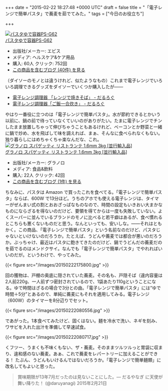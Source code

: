 
+++
date = "2015-02-22 18:27:48 +0000 UTC"
draft = false
title = "「電子レンジで簡単パスタ」で蕎麦を茹でてみた。"
tags = ["今日のお役立ち"]

+++
<div class="hatena-asin-detail"><a href="http://www.amazon.co.jp/exec/obidos/ASIN/B0019XYFQW/bestylesnet-22/"><img src="https://images-fe.ssl-images-amazon.com/images/I/31s50a6THvL._SL160_.jpg" class="hatena-asin-detail-image" alt="パスタゆで容器PS-G62" title="パスタゆで容器PS-G62"/></a><div class="hatena-asin-detail-info"><a href="http://www.amazon.co.jp/exec/obidos/ASIN/B0019XYFQW/bestylesnet-22/">パスタゆで容器PS-G62</a><ul><li><span class="hatena-asin-detail-label">出版社/メーカー:</span> エビス</li><li><span class="hatena-asin-detail-label">メディア:</span> ヘルスケア&amp;ケア用品</li><li><span class="hatena-asin-detail-label">購入</span>: 60人 <span class="hatena-asin-detail-label">クリック</span>: 752回</li><li><a href="http://d.hatena.ne.jp/asin/B0019XYFQW/bestylesnet-22" target="_blank">この商品を含むブログ (40件) を見る</a></li></ul></div><div class="hatena-asin-detail-foot"></div></div>（ダイソーのモノとは違うけれど、似たようなもの）これまで電子レンジでいろいろ調理できるグッズをダイソーでいくつか購入したが――

<ul>
<li><a href="https://blog.daruyanagi.jp/entry/2013/09/18/012949">電子レンジ調理器 「レンジで焼きそば」 - だるろぐ</a></li>
<li><a href="https://blog.daruyanagi.jp/entry/2013/08/12/165347">電子レンジ調理器「ご飯一合炊き」 - だるろぐ</a></li>
</ul>やはり一番役に立つのは「電子レンジで簡単パスタ」。水が節約できるとかいう以前に、鍋の前で待っていなくていいのがありがたい。たまに電子レンジでチンしたまま放置しちゃって伸びちゃうこともあるけれど、ベーコンとか野菜と一緒に鍋で炒め、水を飛ばして味を調えれば、まぁ、そんなに食べられなくもない。独り暮らしにはめちゃくちゃ楽なんだな、これ。<div class="hatena-asin-detail"><a href="http://www.amazon.co.jp/exec/obidos/ASIN/B0052HJWYQ/bestylesnet-22/"><img src="https://images-fe.ssl-images-amazon.com/images/I/513SPbVysBL._SL160_.jpg" class="hatena-asin-detail-image" alt="グラノロ スパゲッティ リストランテ 1.6mm 3kg [並行輸入品]" title="グラノロ スパゲッティ リストランテ 1.6mm 3kg [並行輸入品]"/></a><div class="hatena-asin-detail-info"><a href="http://www.amazon.co.jp/exec/obidos/ASIN/B0052HJWYQ/bestylesnet-22/">グラノロ スパゲッティ リストランテ 1.6mm 3kg [並行輸入品]</a><ul><li><span class="hatena-asin-detail-label">出版社/メーカー:</span> グラノロ</li><li><span class="hatena-asin-detail-label">メディア:</span> 食品&amp;飲料</li><li><span class="hatena-asin-detail-label">購入</span>: 22人 <span class="hatena-asin-detail-label">クリック</span>: 42回</li><li><a href="http://d.hatena.ne.jp/asin/B0052HJWYQ/bestylesnet-22" target="_blank">この商品を含むブログ (1件) を見る</a></li></ul></div><div class="hatena-asin-detail-foot"></div></div>ちなみに、パスタは Amazon で買ったこれを食べてる。「電子レンジで簡単パスタ」ならば、600W で13分ほど。うちのアホでも使える電子レンジは、タイマーがぜんまい式の割とおおざっぱなものなので、時間の設定もいきおい大まかなものにならざるを得ないのだけど、要領を得てからは一度も失敗していない。よくスーパーに並んでいるブランドのモノに比べると若干癖はあるが、食べ慣れるとこちらも悪くないものだと思う。なんといっても、安いしな。――それはともかく。この商品、「電子レンジで簡単パスタ」という名前なのだけど、パスタじゃないといけないのだろうか。たとえば、うどんや蕎麦では都合が悪いのだろうか。ぶっちゃけ、最近はパスタに飽きてきたのだけど、鍋でうどんだの蕎麦だのを茹でるのはメンドクサイ。なんでも「電子レンジで簡単パスタ」でやれればいいのだが。というわけで、やってみた。

{{< figure src="/images/20150222175800.jpg"  >}}

回の獲物は、戸棚の奥底に隠されていた蕎麦。その名も、戸隠そば（違内容量は2人前220g、一人前ずつ密封されているので、1袋あたり110gということになる。ゆで時間はざるの場合で3分との由。「電子レンジで簡単パスタ」には“ゆで時間＋5分”とあるので、単純に蕎麦にもそれを適用してみる。電子レンジ（600W）のタイマーを8分辺りでセット。

{{< figure src="/images/20150222080556.jpg"  >}}

であがった。1本食べてみたけど、固くはない。麺を冷水で洗い、ネギを刻み、ワサビを入れた出汁を準備して早速試食。

{{< figure src="/images/20150222080717.jpg"  >}}

くフツー、うまくも不味くもない、ザ・蕎麦。そのままツルツルっと胃袋に収まり、違和感のない蕎麦。あぁ、これで蕎麦をレパートリーに加えることができる！ たぶん、うどんもいけるんではないだろうか。「電子レンジで簡単麺類」に改名してもよいと思った。

>賞味期限が13年7月だったのは見ないことにした。— だるやなぎ に天使が舞い降りた！ (@daruyanagi) 2015年2月21日<script async="" src="https://platform.twitter.com/widgets.js" charset="utf-8"></script>


